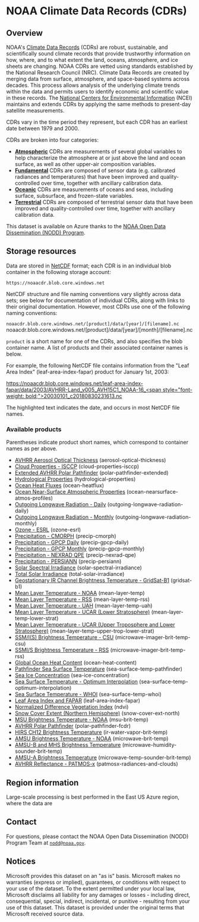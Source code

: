 # NOAA Climate Data Records (CDRs)

## Overview

NOAA's [Climate Data Records](https://www.ncei.noaa.gov/products/climate-data-records) (CDRs) are robust, sustainable, and scientifically sound climate records that provide trustworthy information on how, where, and to what extent the land, oceans, atmosphere, and ice sheets are changing. NOAA CDRs are vetted using standards established by the National Research Council (NRC).  Climate Data Records are created by merging data from surface, atmosphere, and space-based systems across decades.  This process allows analysis of the underlying climate trends within the data and permits users to identify economic and scientific value in these records.  The [National Centers for Environmental Information](https://ncei.noaa.gov) (NCEI) maintains and extends CDRs by applying the same methods to present-day satellite measurements.

CDRs vary in the time period they represent, but each CDR has an earliest date between 1979 and 2000.

CDRs are broken into four categories:

* [<b>Atmospheric</b>](https://www.ncei.noaa.gov/products/climate-data-records/atmospheric) CDRs are measurements of several global variables to help characterize the atmosphere at or just above the land and ocean surface, as well as other upper-air composition variables.
* [<b>Fundamental</b>](https://www.ncei.noaa.gov/products/climate-data-records/fundamental) CDRs are composed of sensor data (e.g. calibrated radiances and temperatures) that have been improved and quality-controlled over time, together with ancillary calibration data.
* [<b>Oceanic</b>](https://www.ncei.noaa.gov/products/climate-data-records/oceanic) CDRs are measurements of oceans and seas, including surface, subsurface, and frozen-state variables.
* [<b>Terrestrial</b>](https://www.ncei.noaa.gov/products/climate-data-records/terrestrial) CDRs are composed of terrestrial sensor data that have been improved and quality-controlled over time, together with ancillary calibration data.

This dataset is available on Azure thanks to the [NOAA Open Data Dissemination (NODD) Program](https://www.noaa.gov/information-technology/open-data-dissemination).


## Storage resources

Data are stored in [NetCDF](https://www.unidata.ucar.edu/software/netcdf/) format; each CDR is in an individual blob container in the following storage account:

`https://noaacdr.blob.core.windows.net`

NetCDF structure and file naming conventions vary slightly across data sets; see below for documentation of individual CDRs, along with links to their original documentation.  However, most CDRs use one of the following naming conventions:

`noaacdr.blob.core.windows.net/[product]/data/[year]/[filename].nc
`noaacdr.blob.core.windows.net/[product]/data/[year]/[month]/[filename].nc

`product` is a short name for one of the CDRs, and also specifies the blob container name.  A list of products and their associated container names is below.

For example, the following NetCDF file contains information from the "Leaf Area Index" (leaf-area-index-fapar) product for January 1st, 2003:

[https://noaacdr.blob.core.windows.net/leaf-area-index-fapar/data/2003/AVHRR-Land_v005_AVH15C1_NOAA-16_<span style="font-weight: bold;">20030101</span>_c20180830231613.nc](https://noaacdr.blob.core.windows.net/leaf-area-index-fapar/data/2003/AVHRR-Land_v005_AVH15C1_NOAA-16_20030101_c20180830231613.nc)

The highlighted text indicates the date, and occurs in most NetCDF file names.


### Available products

Parentheses indicate product short names, which correspond to container names as per above.

* <a href="https://www.ncei.noaa.gov/products/climate-data-records/avhrr-aerosol-optical-thickness">AVHRR Aerosol Optical Thickness</a> (aerosol-optical-thickness)
* <a href="https://www.ncei.noaa.gov/products/climate-data-records/cloud-properties-isccp">Cloud Properties - ISCCP</a> (cloud-properties-isccp)
* <a href="https://www.ncei.noaa.gov/products/climate-data-records/extended-avhrr-polar-pathfinder">Extended AVHRR Polar Pathfinder</a> (polar-pathfinder-extended)
* <a href="https://www.ncei.noaa.gov/products/climate-data-records/hydrological-properties">Hydrological Properties</a> (hydrological-properties)
* <a href="https://www.ncei.noaa.gov/products/climate-data-records/ocean-heat-fluxes">Ocean Heat Fluxes</a> (ocean-heatflux)
* <a href="https://www.ncei.noaa.gov/products/climate-data-records/ocean-near-surface-atmosphere">Ocean Near-Surface Atmospheric Properties</a> (ocean-nearsurface-atmos-profiles)
* <a href="https://www.ncei.noaa.gov/products/climate-data-records/outgoing-longwave-radiation-daily">Outgoing Longwave Radiation - Daily</a> (outgoing-longwave-radiation-daily)
* <a href="https://www.ncei.noaa.gov/products/climate-data-records/outgoing-longwave-radiation-monthly">Outgoing Longwave Radiation - Monthly</a> (outgoing-longwave-radiation-monthly)
* <a href="https://www.ncei.noaa.gov/products/climate-data-records/ozone-esrl">Ozone - ESRL</a> (ozone-esrl)
* <a href="https://www.ncei.noaa.gov/products/climate-data-records/precipitation-cmorph">Precipitation - CMORPH</a> (precip-cmorph)
* <a href="https://www.ncei.noaa.gov/products/climate-data-records/precipitation-gpcp-daily">Precipitation - GPCP Daily</a> (precip-gpcp-daily)
* <a href="https://www.ncei.noaa.gov/products/climate-data-records/precipitation-gpcp-monthly">Precipitation - GPCP Monthly</a> (precip-gpcp-monthly)
* <a href="https://www.ncei.noaa.gov/products/climate-data-records/precipitation-nexrad-qpe">Precipitation - NEXRAD QPE</a> (precip-nexrad-qpe)
* <a href="https://www.ncei.noaa.gov/products/climate-data-records/precipitation-persiann">Precipitation - PERSIANN</a> (precip-persiann)
* <a href="https://www.ncei.noaa.gov/products/climate-data-records/solar-spectral-irradiance">Solar Spectral Irradiance</a> (solar-spectral-irradiance)
* <a href="https://www.ncei.noaa.gov/products/climate-data-records/total-solar-irradiance">Total Solar Irradiance</a> (total-solar-irradiance)
* <a href="https://www.ncei.noaa.gov/products/climate-data-records/geostationary-IR-channel-brightness-temperature">Geostationary IR Channel Brightness Temperature - GridSat-B1</a> (gridsat-b1)
* <a href="https://www.ncei.noaa.gov/products/climate-data-records/mean-layer-temperature-noaa">Mean Layer Temperature - NOAA</a> (mean-layer-temp)
* <a href="https://www.ncei.noaa.gov/products/climate-data-records/mean-layer-temperature-rss">Mean Layer Temperature - RSS</a> (mean-layer-temp-rss)
* <a href="https://www.ncei.noaa.gov/products/climate-data-records/mean-layer-temperature-uah">Mean Layer Temperature - UAH</a> (mean-layer-temp-uah)
* <a href="https://www.ncei.noaa.gov/products/climate-data-records/mean-layer-temperature-ucar-lower-strat">Mean Layer Temperature - UCAR (Lower Stratosphere)</a> (mean-layer-temp-lower-strat)
* <a href="https://www.ncei.noaa.gov/products/climate-data-records/mean-layer-temperature-ucar">Mean Layer Temperature - UCAR (Upper Troposphere and Lower Stratosphere)</a> (mean-layer-temp-upper-trop-lower-strat)
* <a href="https://www.ncei.noaa.gov/products/climate-data-records/ssmis-brightness-temperature-csu">SSM/I(S) Brightness Temperature - CSU</a> (microwave-imager-brit-temp-csu)
* <a href="https://www.ncei.noaa.gov/products/climate-data-records/ssmis-brightness-temperature-rss">SSMI/S Brightness Temperature - RSS</a> (microwave-imager-brit-temp-rss)
* <a href="https://www.ncei.noaa.gov/products/climate-data-records/global-ocean-heat-content">Global Ocean Heat Content</a> (ocean-heat-content)
* <a href="https://www.ncei.noaa.gov/products/climate-data-records/pathfinder-sea-surface-temperature">Pathfinder Sea Surface Temperature</a> (sea-surface-temp-pathfinder)
* <a href="https://www.ncei.noaa.gov/products/climate-data-records/sea-ice-concentration">Sea Ice Concentration</a> (sea-ice-concentration)
* <a href="https://www.ncei.noaa.gov/products/climate-data-records/sea-surface-temperature-optimum-interpolation">Sea Surface Temperature - Optimum Interpolation</a> (sea-surface-temp-optimum-interpolation)
* <a href="https://www.ncei.noaa.gov/products/climate-data-records/sea-surface-temperature-whoi">Sea Surface Temperature - WHOI</a> (sea-surface-temp-whoi)
* <a href="https://www.ncei.noaa.gov/products/climate-data-records/leaf-area-index-and-fapar">Leaf Area Index and FAPAR</a> (leaf-area-index-fapar)
* <a href="https://www.ncei.noaa.gov/products/climate-data-records/normalized-difference-vegetation-index">Normalized Difference Vegetation Index</a> (ndvi)
* <a href="https://www.ncei.noaa.gov/products/climate-data-records/snow-cover-extent">Snow Cover Extent (Northern Hemisphere)</a> (snow-cover-ext-north)
* <a href="https://www.ncei.noaa.gov/products/climate-data-records/msu-brightness-temperature-noaa">MSU Brightness Temperature - NOAA</a> (msu-brit-temp)
* <a href="https://www.ncei.noaa.gov/products/climate-data-records/avhrr-polar-pathfinder">AVHRR Polar Pathfinder</a> (polar-pathfinder-fcdr)
* <a href="https://www.ncei.noaa.gov/products/climate-data-records/hirs-ch12-brightness-temperature">HIRS CH12 Brightness Temperature</a> (ir-water-vapor-brit-temp)
* <a href="https://www.ncei.noaa.gov/products/climate-data-records/amsu-brightness-temperature-noaa">AMSU Brightness Temperature - NOAA</a> (microwave-brit-temp)
* <a href="https://www.ncei.noaa.gov/products/climate-data-records/amsu-b-and-mhs-brightness-temperature">AMSU-B and MHS Brightness Temperature</a> (microwave-humidity-sounder-brit-temp)
* <a href="https://www.ncei.noaa.gov/products/climate-data-records/amsu-a-brightness-temperature">AMSU-A Brightness Temperature</a> (microwave-temp-sounder-brit-temp)
* <a href="https://www.ncei.noaa.gov/products/climate-data-records/avhrr-reflectance-patmos">AVHRR Reflectance - PATMOS-x</a> (patmosx-radiances-and-clouds)


## Region information

Large-scale processing is best performed in the East US Azure region, where the data are 


## Contact

For questions, please contact the NOAA Open Data Dissemination (NODD) Program Team at [`nodd@noaa.gov`](mailto:nodd@noaa.gov?subject=azure%20cdr%20question).


## Notices

Microsoft provides this dataset on an "as is" basis.  Microsoft makes no warranties (express or implied), guarantees, or conditions with respect to your use of the dataset.  To the extent permitted under your local law, Microsoft disclaims all liability for any damages or losses - including direct, consequential, special, indirect, incidental, or punitive - resulting from your use of this dataset.  This dataset is provided under the original terms that Microsoft received source data.
